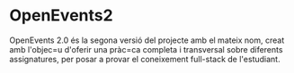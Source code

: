 # OpenEvents2

OpenEvents 2.0 és la segona versió del projecte amb el mateix nom, creat amb l'objec=u d'oferir una
pràc=ca completa i transversal sobre diferents assignatures, per posar a provar el coneixement full-stack
de l'estudiant.
